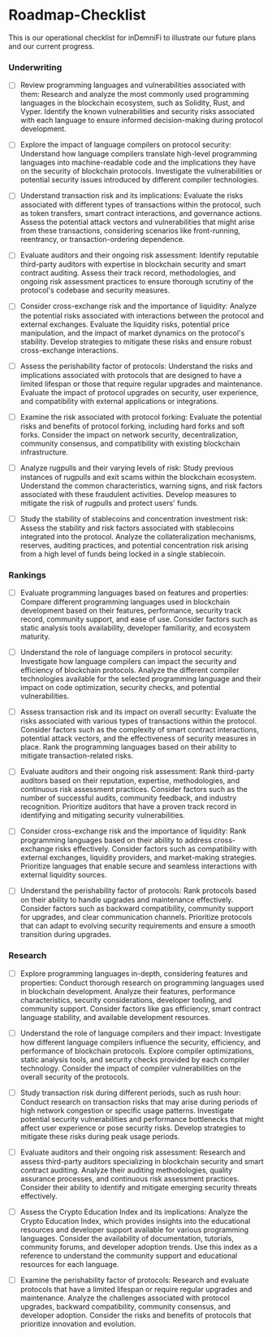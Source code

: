 # Roadmap-Checklist
This is our operational checklist for inDemniFi to illustrate our future plans and our current progress. 

### Underwriting

- [ ] Review programming languages and vulnerabilities associated with them: Research and analyze the most commonly used programming languages in the blockchain ecosystem, such as Solidity, Rust, and Vyper. Identify the known vulnerabilities and security risks associated with each language to ensure informed decision-making during protocol development.

- [ ] Explore the impact of language compilers on protocol security: Understand how language compilers translate high-level programming languages into machine-readable code and the implications they have on the security of blockchain protocols. Investigate the vulnerabilities or potential security issues introduced by different compiler technologies.

- [ ] Understand transaction risk and its implications: Evaluate the risks associated with different types of transactions within the protocol, such as token transfers, smart contract interactions, and governance actions. Assess the potential attack vectors and vulnerabilities that might arise from these transactions, considering scenarios like front-running, reentrancy, or transaction-ordering dependence.

- [ ] Evaluate auditors and their ongoing risk assessment: Identify reputable third-party auditors with expertise in blockchain security and smart contract auditing. Assess their track record, methodologies, and ongoing risk assessment practices to ensure thorough scrutiny of the protocol's codebase and security measures.

- [ ] Consider cross-exchange risk and the importance of liquidity: Analyze the potential risks associated with interactions between the protocol and external exchanges. Evaluate the liquidity risks, potential price manipulation, and the impact of market dynamics on the protocol's stability. Develop strategies to mitigate these risks and ensure robust cross-exchange interactions.

- [ ] Assess the perishability factor of protocols: Understand the risks and implications associated with protocols that are designed to have a limited lifespan or those that require regular upgrades and maintenance. Evaluate the impact of protocol upgrades on security, user experience, and compatibility with external applications or integrations.

- [ ] Examine the risk associated with protocol forking: Evaluate the potential risks and benefits of protocol forking, including hard forks and soft forks. Consider the impact on network security, decentralization, community consensus, and compatibility with existing blockchain infrastructure.

- [ ] Analyze rugpulls and their varying levels of risk: Study previous instances of rugpulls and exit scams within the blockchain ecosystem. Understand the common characteristics, warning signs, and risk factors associated with these fraudulent activities. Develop measures to mitigate the risk of rugpulls and protect users' funds.

- [ ] Study the stability of stablecoins and concentration investment risk: Assess the stability and risk factors associated with stablecoins integrated into the protocol. Analyze the collateralization mechanisms, reserves, auditing practices, and potential concentration risk arising from a high level of funds being locked in a single stablecoin.

### Rankings

- [ ] Evaluate programming languages based on features and properties: Compare different programming languages used in blockchain development based on their features, performance, security track record, community support, and ease of use. Consider factors such as static analysis tools availability, developer familiarity, and ecosystem maturity.

- [ ] Understand the role of language compilers in protocol security: Investigate how language compilers can impact the security and efficiency of blockchain protocols. Analyze the different compiler technologies available for the selected programming language and their impact on code optimization, security checks, and potential vulnerabilities.

- [ ] Assess transaction risk and its impact on overall security: Evaluate the risks associated with various types of transactions within the protocol. Consider factors such as the complexity of smart contract interactions, potential attack vectors, and the effectiveness of security measures in place. Rank the programming languages based on their ability to mitigate transaction-related risks.

- [ ] Evaluate auditors and their ongoing risk assessment: Rank third-party auditors based on their reputation, expertise, methodologies, and continuous risk assessment practices. Consider factors such as the number of successful audits, community feedback, and industry recognition. Prioritize auditors that have a proven track record in identifying and mitigating security vulnerabilities.

- [ ] Consider cross-exchange risk and the importance of liquidity: Rank programming languages based on their ability to address cross-exchange risks effectively. Consider factors such as compatibility with external exchanges, liquidity providers, and market-making strategies. Prioritize languages that enable secure and seamless interactions with external liquidity sources.

- [ ] Understand the perishability factor of protocols: Rank protocols based on their ability to handle upgrades and maintenance effectively. Consider factors such as backward compatibility, community support for upgrades, and clear communication channels. Prioritize protocols that can adapt to evolving security requirements and ensure a smooth transition during upgrades.

### Research

- [ ] Explore programming languages in-depth, considering features and properties: Conduct thorough research on programming languages used in blockchain development. Analyze their features, performance characteristics, security considerations, developer tooling, and community support. Consider factors like gas efficiency, smart contract language stability, and available development resources.

- [ ] Understand the role of language compilers and their impact: Investigate how different language compilers influence the security, efficiency, and performance of blockchain protocols. Explore compiler optimizations, static analysis tools, and security checks provided by each compiler technology. Consider the impact of compiler vulnerabilities on the overall security of the protocols.

- [ ] Study transaction risk during different periods, such as rush hour: Conduct research on transaction risks that may arise during periods of high network congestion or specific usage patterns. Investigate potential security vulnerabilities and performance bottlenecks that might affect user experience or pose security risks. Develop strategies to mitigate these risks during peak usage periods.

- [ ] Evaluate auditors and their ongoing risk assessment: Research and assess third-party auditors specializing in blockchain security and smart contract auditing. Analyze their auditing methodologies, quality assurance processes, and continuous risk assessment practices. Consider their ability to identify and mitigate emerging security threats effectively.

- [ ] Assess the Crypto Education Index and its implications: Analyze the Crypto Education Index, which provides insights into the educational resources and developer support available for various programming languages. Consider the availability of documentation, tutorials, community forums, and developer adoption trends. Use this index as a reference to understand the community support and educational resources for each language.

- [ ] Examine the perishability factor of protocols: Research and evaluate protocols that have a limited lifespan or require regular upgrades and maintenance. Analyze the challenges associated with protocol upgrades, backward compatibility, community consensus, and developer adoption. Consider the risks and benefits of protocols that prioritize innovation and evolution.


